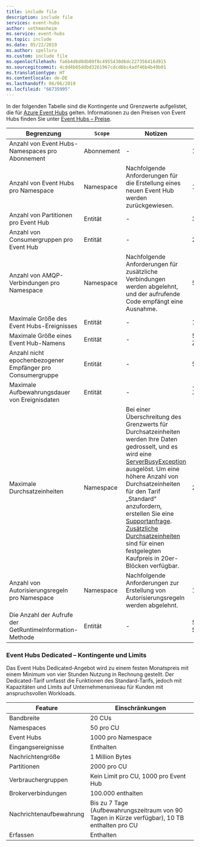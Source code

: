 ```yaml
---
title: include file
description: include file
services: event-hubs
author: sethmanheim
ms.service: event-hubs
ms.topic: include
ms.date: 05/22/2019
ms.author: spelluru
ms.custom: include file
ms.openlocfilehash: fa6b4d6d0db09f8c4955430d6dc227356416d915
ms.sourcegitcommit: 4cdd4b65ddbd3261967cdcd6bc4adf46b4b49b01
ms.translationtype: HT
ms.contentlocale: de-DE
ms.lasthandoff: 06/06/2019
ms.locfileid: "66735995"
---
```

In der folgenden Tabelle sind die Kontingente und Grenzwerte aufgelistet, die für [Azure Event Hubs](https://azure.microsoft.com/services/event-hubs/) gelten. Informationen zu den Preisen von Event Hubs finden Sie unter [Event Hubs – Preise](https://azure.microsoft.com/pricing/details/event-hubs/).

| Begrenzung | `Scope` | Notizen | Wert |
| --- | --- | --- | --- |
| Anzahl von Event Hubs-Namespaces pro Abonnement |Abonnement |- |100 |
| Anzahl von Event Hubs pro Namespace |Namespace |Nachfolgende Anforderungen für die Erstellung eines neuen Event Hub werden zurückgewiesen. |10 |
| Anzahl von Partitionen pro Event Hub |Entität |- |32 |
| Anzahl von Consumergruppen pro Event Hub |Entität |- |20 |
| Anzahl von AMQP-Verbindungen pro Namespace |Namespace |Nachfolgende Anforderungen für zusätzliche Verbindungen werden abgelehnt, und der aufrufende Code empfängt eine Ausnahme. |5\.000 |
| Maximale Größe des Event Hubs-Ereignisses|Entität |- |1 MB |
| Maximale Größe eines Event Hub-Namens |Entität |- |50 Zeichen |
| Anzahl nicht epochenbezogener Empfänger pro Consumergruppe |Entität |- |5 |
| Maximale Aufbewahrungsdauer von Ereignisdaten |Entität |- |1–7 Tage |
| Maximale Durchsatzeinheiten |Namespace |Bei einer Überschreitung des Grenzwerts für Durchsatzeinheiten werden Ihre Daten gedrosselt, und es wird eine [ServerBusyException](/dotnet/api/microsoft.servicebus.messaging.serverbusyexception) ausgelöst. Um eine höhere Anzahl von Durchsatzeinheiten für den Tarif „Standard“ anzufordern, erstellen Sie eine [Supportanfrage](/azure/azure-supportability/how-to-create-azure-support-request). [Zusätzliche Durchsatzeinheiten](../articles/event-hubs/event-hubs-auto-inflate.md) sind für einen festgelegten Kaufpreis in 20er-Blöcken verfügbar. |20 |
| Anzahl von Autorisierungsregeln pro Namespace |Namespace|Nachfolgende Anforderungen zur Erstellung von Autorisierungsregeln werden abgelehnt.|12 |
| Die Anzahl der Aufrufe der GetRuntimeInformation-Methode | Entität | - | 50 pro Sekunde | 

### <a name="event-hubs-dedicated---quotas-and-limits"></a>Event Hubs Dedicated – Kontingente und Limits
Das Event Hubs Dedicated-Angebot wird zu einem festen Monatspreis mit einem Minimum von vier Stunden Nutzung in Rechnung gestellt. Der Dedicated-Tarif umfasst die Funktionen des Standard-Tarifs, jedoch mit Kapazitäten und Limits auf Unternehmensniveau für Kunden mit anspruchsvollen Workloads. 

| Feature | Einschränkungen |
| --- | ---|
| Bandbreite |  20 CUs |
| Namespaces | 50 pro CU |
| Event Hubs |  1000 pro Namespace |
| Eingangsereignisse | Enthalten |
| Nachrichtengröße | 1 Million Bytes |
| Partitionen | 2000 pro CU |
| Verbrauchergruppen | Kein Limit pro CU, 1000 pro Event Hub |
| Brokerverbindungen | 100\.000 enthalten |
| Nachrichtenaufbewahrung | Bis zu 7 Tage (Aufbewahrungszeitraum von 90 Tagen in Kürze verfügbar), 10 TB enthalten pro CU |
| Erfassen | Enthalten |
